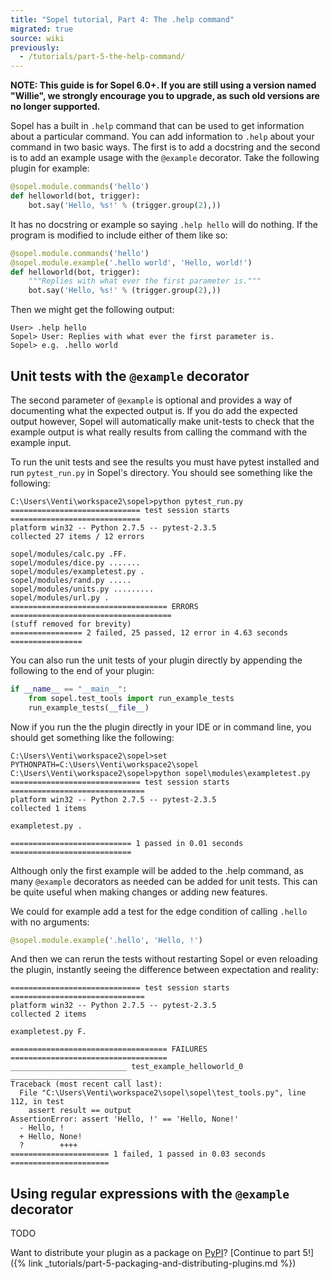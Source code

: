 ```yaml
---
title: "Sopel tutorial, Part 4: The .help command"
migrated: true
source: wiki
previously:
  - /tutorials/part-5-the-help-command/
---
```


**NOTE: This guide is for Sopel 6.0+. If you are still using a version named
"Willie", we strongly encourage you to upgrade, as such old versions are no
longer supported.**

Sopel has a built in `.help` command that can be used to get information about a
particular command. You can add information to `.help` about your command in two
basic ways. The first is to add a docstring and the second is to add an example
usage with the ```@example``` decorator. Take the following plugin for example:

```py
@sopel.module.commands('hello')
def helloworld(bot, trigger):
    bot.say('Hello, %s!' % (trigger.group(2),))
```

It has no docstring or example so saying `.help hello` will do nothing. If the
program is modified to include either of them like so:

```py
@sopel.module.commands('hello')
@sopel.module.example('.hello world', 'Hello, world!')
def helloworld(bot, trigger):
    """Replies with what ever the first parameter is."""
    bot.say('Hello, %s!' % (trigger.group(2),))
```

Then we might get the following output:

    User> .help hello
    Sopel> User: Replies with what ever the first parameter is.
    Sopel> e.g. .hello world

## Unit tests with the `@example` decorator

The second parameter of `@example` is optional and provides a way of
documenting what the expected output is. If you do add the expected output
however, Sopel will automatically make unit-tests to check that the example
output is what really results from calling the command with the example input.

To run the unit tests and see the results you must have pytest installed and run
`pytest_run.py` in Sopel's directory. You should see something like the following:

    C:\Users\Venti\workspace2\sopel>python pytest_run.py
    ============================= test session starts =============================
    platform win32 -- Python 2.7.5 -- pytest-2.3.5
    collected 27 items / 12 errors
    
    sopel/modules/calc.py .FF.
    sopel/modules/dice.py .......
    sopel/modules/exampletest.py .
    sopel/modules/rand.py .....
    sopel/modules/units.py .........
    sopel/modules/url.py .
    =================================== ERRORS ====================================
    (stuff removed for brevity)
    ================ 2 failed, 25 passed, 12 error in 4.63 seconds ================

You can also run the unit tests of your plugin directly by appending the
following to the end of your plugin:

```py
if __name__ == "__main__":
    from sopel.test_tools import run_example_tests
    run_example_tests(__file__)
```

Now if you run the the plugin directly in your IDE or in command line, you
should get something like the following:

    C:\Users\Venti\workspace2\sopel>set PYTHONPATH=C:\Users\Venti\workspace2\sopel
    C:\Users\Venti\workspace2\sopel>python sopel\modules\exampletest.py
    ============================= test session starts ==============================
    platform win32 -- Python 2.7.5 -- pytest-2.3.5
    collected 1 items
    
    exampletest.py .
    
    =========================== 1 passed in 0.01 seconds ===========================

Although only the first example will be added to the .help command, as many
`@example` decorators as needed can be added for unit tests. This can be quite
useful when making changes or adding new features.

We could for example add a test for the edge condition of calling `.hello` with
no arguments:

```py
@sopel.module.example('.hello', 'Hello, !')
```

And then we can rerun the tests without restarting Sopel or even reloading the
plugin, instantly seeing the difference between expectation and reality:

    ============================= test session starts ==============================
    platform win32 -- Python 2.7.5 -- pytest-2.3.5
    collected 2 items
    
    exampletest.py F.
    
    =================================== FAILURES ===================================
    __________________________ test_example_helloworld_0 ___________________________
    Traceback (most recent call last):
      File "C:\Users\Venti\workspace2\sopel\sopel\test_tools.py", line 112, in test
        assert result == output
    AssertionError: assert 'Hello, !' == 'Hello, None!'
      - Hello, !
      + Hello, None!
      ?        ++++
    ====================== 1 failed, 1 passed in 0.03 seconds ======================

## Using regular expressions with the `@example` decorator

TODO

Want to distribute your plugin as a package on [PyPI](https://pypi.org/)?
[Continue to part 5!]({% link _tutorials/part-5-packaging-and-distributing-plugins.md %})
